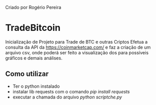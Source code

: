 Criado por Rogério Pereira
# TradeBitcoin
Inicialização de Projeto para Trade de BTC e outras Criptos
Efetua a consulta da API da https://coinmarketcap.com/ e faz a criação de um arquivo csv, onde poderá ser feito a visualização dos
para possíveis gráficos e demais análises.

## Como utilizar
 - Ter o python instalado
 - instalar lib requests com o comando *pip install requests*
 - executar a chamada do arquivo *python scriptche.py*
